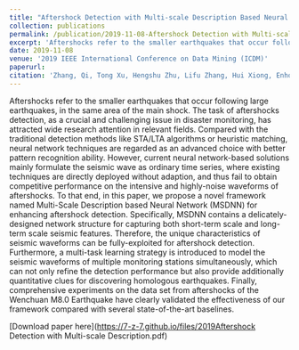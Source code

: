 ```yaml
---
title: "Aftershock Detection with Multi-scale Description Based Neural Network"
collection: publications
permalink: /publication/2019-11-08-Aftershock Detection with Multi-scale Description Based Neural Network
excerpt: 'Aftershocks refer to the smaller earthquakes that occur following large earthquakes, in the same area of the main shock. The task of aftershocks detection, as a crucial and challenging issue in disaster monitoring, has attracted wide research attention in relevant fields. Compared with the traditional detection methods like STA/LTA algorithms or heuristic matching, neural network techniques are regarded as an advanced choice with better pattern recognition ability. However, current neural network-based solutions mainly formulate the seismic wave as ordinary time series, where existing techniques are directly deployed without adaption, and thus fail to obtain competitive performance on the intensive and highly-noise waveforms of aftershocks. To that end, in this paper, we propose a novel framework named Multi-Scale Description based Neural Network (MSDNN) for enhancing aftershock detection. Specifically, MSDNN contains a delicately-designed network structure for capturing both short-term scale and long-term scale seismic features. Therefore, the unique characteristics of seismic waveforms can be fully-exploited for aftershock detection. Furthermore, a multi-task learning strategy is introduced to model the seismic waveforms of multiple monitoring stations simultaneously, which can not only refine the detection performance but also provide additionally quantitative clues for discovering homologous earthquakes. Finally, comprehensive experiments on the data set from aftershocks of the Wenchuan M8.0 Earthquake have clearly validated the effectiveness of our framework compared with several state-of-the-art baselines.'
date: 2019-11-08
venue: '2019 IEEE International Conference on Data Mining (ICDM)'
paperurl: 
citation: 'Zhang, Qi, Tong Xu, Hengshu Zhu, Lifu Zhang, Hui Xiong, Enhong Chen, and Qi Liu. "Aftershock detection with multi-scale description based neural network." In 2019 IEEE International Conference on Data Mining (ICDM), pp. 886-895. IEEE, 2019.'
---
```

Aftershocks refer to the smaller earthquakes that occur following large earthquakes, in the same area of the main shock. The task of aftershocks detection, as a crucial and challenging issue in disaster monitoring, has attracted wide research attention in relevant fields. Compared with the traditional detection methods like STA/LTA algorithms or heuristic matching, neural network techniques are regarded as an advanced choice with better pattern recognition ability. However, current neural network-based solutions mainly formulate the seismic wave as ordinary time series, where existing techniques are directly deployed without adaption, and thus fail to obtain competitive performance on the intensive and highly-noise waveforms of aftershocks. To that end, in this paper, we propose a novel framework named Multi-Scale Description based Neural Network (MSDNN) for enhancing aftershock detection. Specifically, MSDNN contains a delicately-designed network structure for capturing both short-term scale and long-term scale seismic features. Therefore, the unique characteristics of seismic waveforms can be fully-exploited for aftershock detection. Furthermore, a multi-task learning strategy is introduced to model the seismic waveforms of multiple monitoring stations simultaneously, which can not only refine the detection performance but also provide additionally quantitative clues for discovering homologous earthquakes. Finally, comprehensive experiments on the data set from aftershocks of the Wenchuan M8.0 Earthquake have clearly validated the effectiveness of our framework compared with several state-of-the-art baselines.

[Download paper here](https://7-z-7.github.io/files/2019Aftershock Detection with Multi-scale Description.pdf)